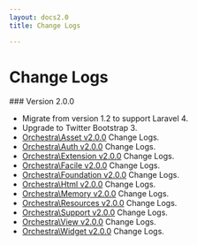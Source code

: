 ```yaml
---
layout: docs2.0
title: Change Logs

---
```


# Change Logs

<article id="v2.0.0">
### Version 2.0.0

* Migrate from version 1.2 to support Laravel 4.
* Upgrade to Twitter Bootstrap 3.
* [Orchestra\Asset v2.0.0](/docs/2.0/components/asset/changes/#v2.0.0) Change Logs.
* [Orchestra\Auth v2.0.0](/docs/2.0/components/auth/changes/#v2.0.0) Change Logs.
* [Orchestra\Extension v2.0.0](/docs/2.0/components/extension/changes/#v2.0.0) Change Logs.
* [Orchestra\Facile v2.0.0](/docs/2.0/components/facile/changes/#v2.0.0) Change Logs.
* [Orchestra\Foundation v2.0.0](/docs/2.0/components/foundation/changes/#v2.0.0) Change Logs.
* [Orchestra\Html v2.0.0](/docs/2.0/components/html/changes/#v2.0.0) Change Logs.
* [Orchestra\Memory v2.0.0](/docs/2.0/components/memory/changes/#v2.0.0) Change Logs.
* [Orchestra\Resources v2.0.0](/docs/2.0/components/resources/changes/#v2.0.0) Change Logs.
* [Orchestra\Support v2.0.0](/docs/2.0/components/support/changes/#v2.0.0) Change Logs.
* [Orchestra\View v2.0.0](/docs/2.0/components/view/changes/#v2.0.0) Change Logs.
* [Orchestra\Widget v2.0.0](/docs/2.0/components/widget/changes/#v2.0.0) Change Logs.

</article>

